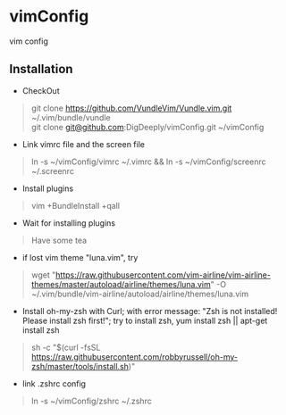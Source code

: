 # vimConfig
vim config

Installation
---------------------
* CheckOut

>	git clone https://github.com/VundleVim/Vundle.vim.git ~/.vim/bundle/vundle    
>	git clone git@github.com:DigDeeply/vimConfig.git	~/vimConfig

* Link vimrc file and the screen file

>	ln -s ~/vimConfig/vimrc ~/.vimrc && ln -s ~/vimConfig/screenrc ~/.screenrc

* Install plugins

>	vim +BundleInstall +qall

* Wait for installing plugins

>	Have some tea

* if lost vim theme "luna.vim", try

> wget "https://raw.githubusercontent.com/vim-airline/vim-airline-themes/master/autoload/airline/themes/luna.vim" -O ~/.vim/bundle/vim-airline/autoload/airline/themes/luna.vim

* Install oh-my-zsh with Curl; with error message: "Zsh is not installed! Please install zsh first!"; try to install zsh, yum install zsh || apt-get install zsh

> sh -c "$(curl -fsSL https://raw.githubusercontent.com/robbyrussell/oh-my-zsh/master/tools/install.sh)"

* link .zshrc config

> ln -s ~/vimConfig/zshrc ~/.zshrc
